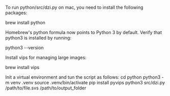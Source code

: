To run python/src/dzi.py on mac, you need to install the following packages:

brew install python

Homebrew's python formula now points to Python 3 by default.
Verify that python3 is installed by running:

python3 --version

Install vips for managing large images:

brew install vips

Init a virtual environment and tun the script as follows:
cd python
python3 -m venv .venv
source .venv/bin/activate
pip install pyvips
python3 src/dzi.py /path/to/file.svs /path/to/output_folder